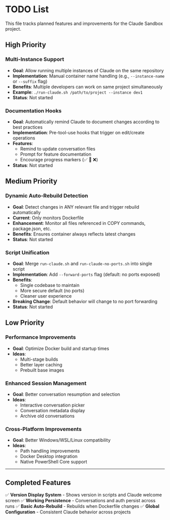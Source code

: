 # TODO List

This file tracks planned features and improvements for the Claude Sandbox project.

## High Priority

### Multi-Instance Support
- **Goal**: Allow running multiple instances of Claude on the same repository
- **Implementation**: Manual container name handling (e.g., `--instance-name` or `--suffix` flag)
- **Benefits**: Multiple developers can work on same project simultaneously
- **Example**: `./run-claude.sh /path/to/project --instance dev1`
- **Status**: Not started

### Documentation Hooks
- **Goal**: Automatically remind Claude to document changes according to best practices
- **Implementation**: Pre-tool-use hooks that trigger on edit/create operations
- **Features**:
  - Remind to update conversation files
  - Prompt for feature documentation
  - Encourage progress markers (✅ 🔄 ❌)
- **Status**: Not started

## Medium Priority

### Dynamic Auto-Rebuild Detection
- **Goal**: Detect changes in ANY relevant file and trigger rebuild automatically
- **Current**: Only monitors Dockerfile
- **Enhancement**: Monitor all files referenced in COPY commands, package.json, etc.
- **Benefits**: Ensures container always reflects latest changes
- **Status**: Not started

### Script Unification
- **Goal**: Merge `run-claude.sh` and `run-claude-no-ports.sh` into single script
- **Implementation**: Add `--forward-ports` flag (default: no ports exposed)
- **Benefits**:
  - Single codebase to maintain
  - More secure default (no ports)
  - Cleaner user experience
- **Breaking Change**: Default behavior will change to no port forwarding
- **Status**: Not started

## Low Priority

### Performance Improvements
- **Goal**: Optimize Docker build and startup times
- **Ideas**:
  - Multi-stage builds
  - Better layer caching
  - Prebuilt base images

### Enhanced Session Management
- **Goal**: Better conversation resumption and selection
- **Ideas**:
  - Interactive conversation picker
  - Conversation metadata display
  - Archive old conversations

### Cross-Platform Improvements
- **Goal**: Better Windows/WSL/Linux compatibility
- **Ideas**:
  - Path handling improvements
  - Docker Desktop integration
  - Native PowerShell Core support

---

## Completed Features

✅ **Version Display System** - Shows version in scripts and Claude welcome screen
✅ **Working Persistence** - Conversations and auth persist across runs
✅ **Basic Auto-Rebuild** - Rebuilds when Dockerfile changes
✅ **Global Configuration** - Consistent Claude behavior across projects
